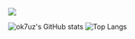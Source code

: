 [![](https://visitcount.itsvg.in/api?id=ok7uz&label=Profile%20Views&color=12&icon=5&pretty=true)](https://visitcount.itsvg.in)

![ok7uz's GitHub stats](https://github-readme-stats.vercel.app/api?username=ok7uz&show_icons=true)<span width=10px></span>
![Top Langs](https://github-readme-stats.vercel.app/api/top-langs/?username=ok7uz&layout=compact)
